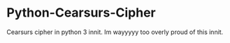 # Python-Cearsurs-Cipher
Cearsurs cipher in python 3 innit. Im wayyyyy too overly proud of this innit.
